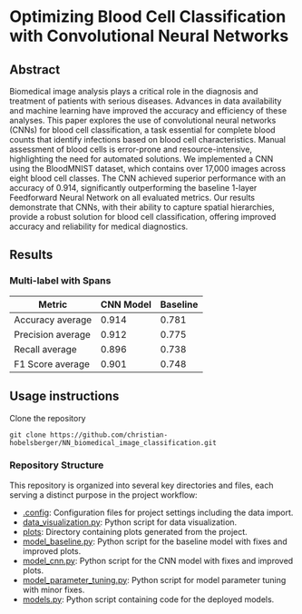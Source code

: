 # Optimizing Blood Cell Classification with Convolutional Neural Networks

## Abstract

Biomedical image analysis plays a critical role in the diagnosis and treatment of patients with serious diseases. Advances in data availability and machine learning have improved the accuracy and efficiency of these analyses. This paper explores the use of convolutional neural networks (CNNs) for blood cell classification, a task essential for complete blood counts that identify infections based on blood cell characteristics. Manual assessment of blood cells is error-prone and resource-intensive, highlighting the need for automated solutions. We implemented a CNN using the BloodMNIST dataset, which contains over 17,000 images across eight blood cell classes. The CNN achieved superior performance with an accuracy of 0.914, significantly outperforming the baseline 1-layer Feedforward Neural Network on all evaluated metrics. Our results demonstrate that CNNs, with their ability to capture spatial hierarchies, provide a robust solution for blood cell classification, offering improved accuracy and reliability for medical diagnostics.

## Results
### Multi-label with Spans

| Metric  | CNN Model    | Baseline |
|--------|----------------------|---------------|
| Accuracy average | 0.914    | 0.781         |
| Precision average        | 0.912     | 0.775         |
| Recall average       | 0.896 | 0.738         |
| F1 Score average       | 0.901 | 0.748         |

## Usage instructions

Clone the repository

```
git clone https://github.com/christian-hobelsberger/NN_biomedical_image_classification.git
```

### Repository Structure

This repository is organized into several key directories and files, each serving a distinct purpose in the project workflow:

- [.config](https://github.com/christian-hobelsberger/NN_biomedical_image_classification/tree/main/.config): Configuration files for project settings including the data import.
- [data_visualization.py](https://github.com/christian-hobelsberger/Fallacy_Detection_Language_Technology_Project/blob/main/data_visualization.py): Python script for data visualization.
- [plots](https://github.com/christian-hobelsberger/NN_biomedical_image_classification/tree/main/plots): Directory containing plots generated from the project.
- [model_baseline.py](https://github.com/christian-hobelsberger/Fallacy_Detection_Language_Technology_Project/blob/main/model_baseline.py): Python script for the baseline model with fixes and improved plots.
- [model_cnn.py](https://github.com/christian-hobelsberger/Fallacy_Detection_Language_Technology_Project/blob/main/model_cnn.py): Python script for the CNN model with fixes and improved plots.
- [model_parameter_tuning.py](https://github.com/christian-hobelsberger/Fallacy_Detection_Language_Technology_Project/blob/main/model_parameter_tuning.py): Python script for model parameter tuning with minor fixes.
- [models.py](https://github.com/christian-hobelsberger/Fallacy_Detection_Language_Technology_Project/blob/main/models.py): Python script containing code for the deployed models.
